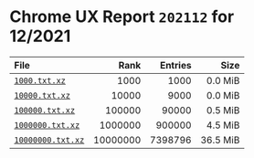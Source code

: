 # Chrome UX Report `202112` for 12/2021

| File | Rank | Entries | Size |
|:-----|-----:|--------:|-----:|
| [`1000.txt.xz`](https://github.com/crissyfield/crux-dumps/raw/main/2021/12/1000.txt.xz) | 1000 | 1000 | 0.0 MiB |
| [`10000.txt.xz`](https://github.com/crissyfield/crux-dumps/raw/main/2021/12/10000.txt.xz) | 10000 | 9000 | 0.0 MiB |
| [`100000.txt.xz`](https://github.com/crissyfield/crux-dumps/raw/main/2021/12/100000.txt.xz) | 100000 | 90000 | 0.5 MiB |
| [`1000000.txt.xz`](https://github.com/crissyfield/crux-dumps/raw/main/2021/12/1000000.txt.xz) | 1000000 | 900000 | 4.5 MiB |
| [`10000000.txt.xz`](https://github.com/crissyfield/crux-dumps/raw/main/2021/12/10000000.txt.xz) | 10000000 | 7398796 | 36.5 MiB |
